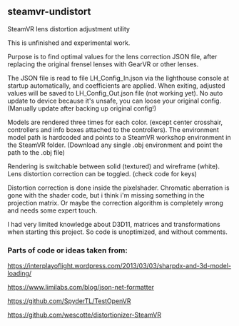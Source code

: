 ## steamvr-undistort

SteamVR lens distortion adjustment utility

This is unfinished and experimental work.

Purpose is to find optimal values for the lens correction JSON file, after replacing the original frensel lenses with GearVR or other lenses.

The JSON file is read to file LH_Config_In.json via the lighthouse console at startup automatically, and coefficients are applied.
When exiting, adjusted values will be saved to LH_Config_Out.json file (not working yet). No auto update to device because it's unsafe, you can loose your original config. (Manually update after backing up original config!) 

Models are rendered three times for each color. (except center crosshair, controllers and info boxes attached to the controllers).
The environment model path is hardcoded and points to a SteamVR workshop environment in the SteamVR folder. (Download any single .obj environment and point the path to the .obj file)

Rendering is switchable between solid (textured) and wireframe (white). Lens distortion correction can be toggled. (check code for keys)

Distortion correction is done inside the pixelshader. Chromatic aberration is gone with the shader code, but i think i'm missing something in the projection matrix. Or maybe the correction algorithm is completely wrong and needs some expert touch.

I had very limited knowledge about D3D11, matrices and transformations when starting this project. So code is unoptimized, and without comments.  


### Parts of code or ideas taken from:

https://interplayoflight.wordpress.com/2013/03/03/sharpdx-and-3d-model-loading/

https://www.limilabs.com/blog/json-net-formatter

https://github.com/SpyderTL/TestOpenVR

https://github.com/wescotte/distortionizer-SteamVR
